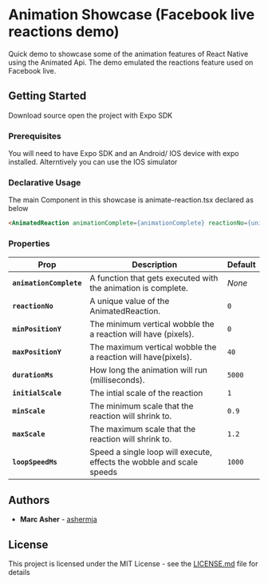 # Animation Showcase (Facebook live reactions demo)

Quick demo to showcase some of the animation features of React Native using the Animated Api. The demo emulated the reactions feature used on Facebook live.

## Getting Started

Download source open the project with Expo SDK 

### Prerequisites

You will need to have Expo SDK and an Android/ IOS device with expo installed. Alterntively you can use the IOS simulator 

### Declarative Usage
The main Component in this showcase is animate-reaction.tsx declared as below

```html
<AnimatedReaction animationComplete={animationComplete} reactionNo={uniqueId} />);
```

### Properties
| Prop | Description | Default |
|---|---|---|
|**`animationComplete`**|A function that gets executed with the animation is complete. |*None*|
|**`reactionNo`**|A unique value of the AnimatedReaction. |`0`|
|**`minPositionY`**|The minimum vertical wobble the a reaction will have (pixels). |`0`|
|**`maxPositionY`**|The maximum vertical wobble the a reaction will have(pixels). |`40`|
|**`durationMs`**|How long the animation will run (milliseconds). |`5000`|
|**`initialScale`**|The intial scale of the reaction |`1`|
|**`minScale`**|The minimum scale that the reaction will shrink to. |`0.9`|
|**`maxScale`**|The maximum scale that the reaction will shrink to. |`1.2`|
|**`loopSpeedMs`**|Speed a single loop will execute, effects the wobble and scale speeds |`1000`|

## Authors

* **Marc Asher** - [ashermja](https://github.com/ashermja)


## License

This project is licensed under the MIT License - see the [LICENSE.md](LICENSE.md) file for details
